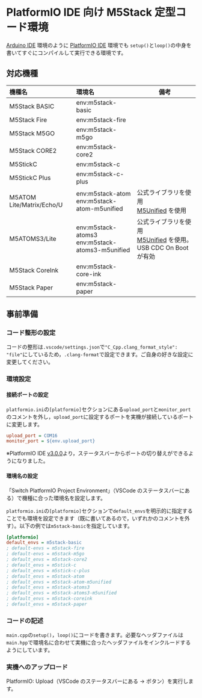 # PlatformIO IDE 向け M5Stack 定型コード環境

[Arduino IDE](https://www.arduino.cc/en/software) 環境のように [PlatformIO IDE](https://platformio.org/platformio-ide) 環境でも `setup()`と`loop()`の中身を書いてすぐにコンパイルして実行できる環境です。

## 対応機種

| 機種名                    | 環境名                                               | 備考                                                                                                     |
| :------------------------ | :--------------------------------------------------- | -------------------------------------------------------------------------------------------------------- |
| M5Stack BASIC             | env:m5stack-basic                                    |                                                                                                          |
| M5Stack Fire              | env:m5stack-fire                                     |                                                                                                          |
| M5Stack M5GO              | env:m5stack-m5go                                     |                                                                                                          |
| M5Stack CORE2             | env:m5stack-core2                                    |                                                                                                          |
| M5StickC                  | env:m5stack-c                                        |                                                                                                          |
| M5StickC Plus             | env:m5stack-c-plus                                   |                                                                                                          |
| M5ATOM Lite/Matrix/Echo/U | env:m5stack-atom <br> env:m5stack-atom-m5unified     | 公式ライブラリを使用<br>[M5Unified](https://github.com/m5stack/M5Unified) を使用                         |
| M5ATOMS3/Lite             | env:m5stack-atoms3 <br> env:m5stack-atoms3-m5unified | 公式ライブラリを使用<br>[M5Unified](https://github.com/m5stack/M5Unified) を使用。USB CDC On Boot が有効 |
| M5Stack CoreInk           | env:m5stack-core-ink                                 |                                                                                                          |
| M5Stack Paper             | env:m5stack-paper                                    |                                                                                                          |

## 事前準備

### コード整形の設定

コードの整形は`.vscode/settings.json`で`"C_Cpp.clang_format_style": "file"`にしているため，`.clang-format`で設定できます。ご自身の好きな設定に変更してください。

### 環境設定

#### 接続ポートの設定

`platformio.ini`の`[platformio]`セクションにある`upload_port`と`monitor_port`のコメントを外し，`upload_port`に設定するポートを実機が接続しているポートに変更します。

```platformio.ini
upload_port = COM16
monitor_port = ${env.upload_port}
```

※PlatformIO IDE [v3.0.0](https://github.com/platformio/platformio-vscode-ide/releases/tag/v3.0.0)より，ステータスバーからポートの切り替えができるようになりました。

#### 環境名の設定

「Switch PlatformIO Project Environment」（VSCode のステータスバーにある）で機種に合った環境名を設定します。

`platformio.ini`の`[platformio]`セクションで`default_envs`を明示的に指定することでも環境を設定できます（既に書いてあるので，いずれかのコメントを外す）。以下の例では`m5stack-basic`を指定しています。

```platformio.ini
[platformio]
default_envs = m5stack-basic
; default-envs = m5stack-fire
; default-envs = m5stack-m5go
; default_envs = m5stack-core2
; default_envs = m5stick-c
; default_envs = m5stick-c-plus
; default_envs = m5stack-atom
; default_envs = m5stack-atom-m5unified
; default_envs = m5stack-atoms3
; default_envs = m5stack-atoms3-m5unified
; default_envs = m5stack-coreink
; default_envs = m5stack-paper
```

### コードの記述

`main.cpp`の`setup()`，`loop()`にコードを書きます。必要なヘッダファイルは`main.hpp`で環境名に合わせて実機に合ったヘッダファイルをインクルードするようにしています。

### 実機へのアップロード

PlatformIO: Upload（VSCode のステータスバーにある → ボタン）を実行します。
